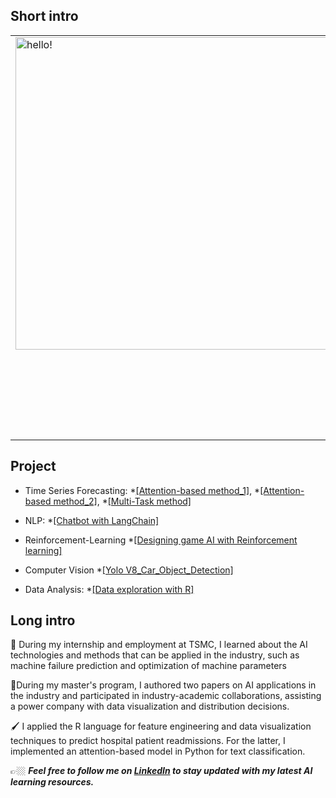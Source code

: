 

## **Short intro**
<table style="border:none">
<tr>
  <td style="vertical-align: top">
    <img width="500" alt="hello!" src="https://github.com/baby90522/baby90522/blob/main/messageImage_1708095171695.jpg">
  </td>
  <td>
  </td>
  <td>
    
👩‍⚖️  Time-Series Processing, Forecasting, Analysis

👩‍⚖️  Passionate about MLOps, AWS, Docker, Model Research and Development

👩‍⚖️  Web Development

👩‍⚖️  Past Experience: Research Assistant, Machine Learning, Deep Learning Lab, NCUT; TSMC RD Engineer 



  </td>
</tr>
</table>

## **Project**
* Time Series Forecasting:
  *[[Attention-based method_1]](https://github.com/baby90522/Spatial-Temporal-Attention-Model),
  *[[Attention-based method_2]](https://github.com/baby90522/Self-attention-and-Convolution-Model/blob/main/README.md),
  *[[Multi-Task method]](https://github.com/baby90522/Multi-Task-Learning-Model)

* NLP:
  *[[Chatbot with LangChain]](https://github.com/JessiYang0/Natural-language-Q-A-chatbot/blob/main/README.md)

* Reinforcement-Learning
  *[[Designing game AI with Reinforcement learning]](https://github.com/JessiYang0/Reinforcement-Learning-with-AI-game)

* Computer Vision
  *[[Yolo V8_Car_Object_Detection]](https://github.com/JessiYang0/Yolo-V8-Real-Time-Car-Object-Detection)

* Data Analysis:
  *[[Data exploration with R]](https://github.com/baby90522/Numerical-Data-Forecasting-with-R)

## **Long intro**

📔 During my internship and employment at TSMC, I learned about the AI technologies and methods that can be applied in the industry, such as machine failure prediction and optimization of machine parameters

📗During my master's program, I authored two papers on AI applications in the industry and participated in industry-academic collaborations, assisting a power company with data visualization and distribution decisions.

🖌️ I applied the R language for feature engineering and data visualization techniques to predict hospital patient readmissions. For the latter, I implemented an attention-based model in Python for text classification.


👉🏼 ***Feel free to follow me on [LinkedIn](https://www.linkedin.com/in/jiesi-yang-9218411aa/) to stay updated with my latest AI learning resources.***
